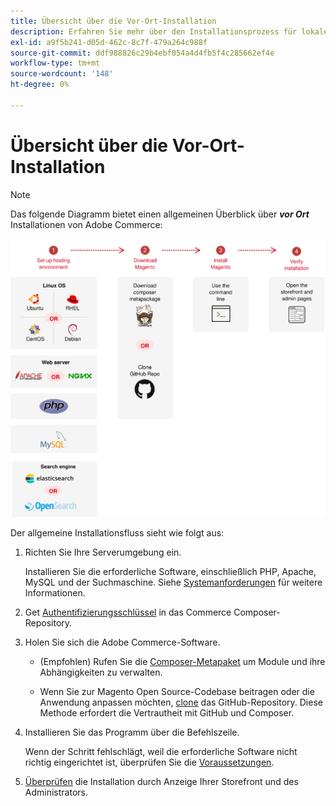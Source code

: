 ```yaml
---
title: Übersicht über die Vor-Ort-Installation
description: Erfahren Sie mehr über den Installationsprozess für lokale Bereitstellungen von Adobe Commerce.
exl-id: a9f5b241-d05d-462c-8c7f-479a264c988f
source-git-commit: ddf988826c29b4ebf054a4d4fb5f4c285662ef4e
workflow-type: tm+mt
source-wordcount: '148'
ht-degree: 0%

---
```


# Übersicht über die Vor-Ort-Installation

>[!NOTE]
>
>Das folgende Diagramm bietet einen allgemeinen Überblick über _**vor Ort**_ Installationen von Adobe Commerce:

![Funktionsweise der Installation](../assets/installation/install-diagram-24.svg)

Der allgemeine Installationsfluss sieht wie folgt aus:

1. Richten Sie Ihre Serverumgebung ein.

   Installieren Sie die erforderliche Software, einschließlich PHP, Apache, MySQL und der Suchmaschine. Siehe [Systemanforderungen](system-requirements.md) für weitere Informationen.

1. Get [Authentifizierungsschlüssel](prerequisites/authentication-keys.md) in das Commerce Composer-Repository.

1. Holen Sie sich die Adobe Commerce-Software.

   * (Empfohlen) Rufen Sie die [Composer-Metapaket](composer.md) um Module und ihre Abhängigkeiten zu verwalten.

   * Wenn Sie zur Magento Open Source-Codebase beitragen oder die Anwendung anpassen möchten, [clone](https://developer.adobe.com/commerce/contributor/guides/install/clone-repository/) das GitHub-Repository. Diese Methode erfordert die Vertrautheit mit GitHub und Composer.

1. Installieren Sie das Programm über die Befehlszeile.

   Wenn der Schritt fehlschlägt, weil die erforderliche Software nicht richtig eingerichtet ist, überprüfen Sie die [Voraussetzungen](prerequisites/overview.md).

1. [Überprüfen](next-steps/verify.md) die Installation durch Anzeige Ihrer Storefront und des Administrators.
